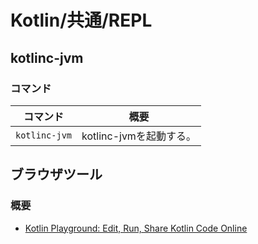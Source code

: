 # Kotlin/共通/REPL

## kotlinc-jvm

### コマンド

| コマンド      | 概要                    |
| ------------- | ----------------------- |
| `kotlinc-jvm` | kotlinc-jvmを起動する。 |

## ブラウザツール

### 概要

- [Kotlin Playground: Edit, Run, Share Kotlin Code Online](https://play.kotlinlang.org/)
